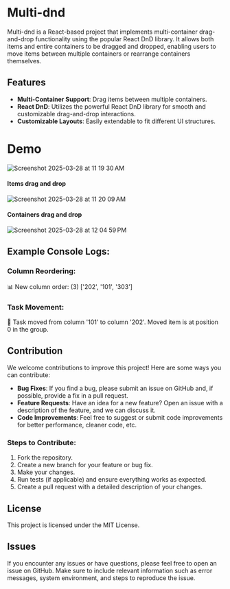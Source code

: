# Multi-dnd
Multi-dnd is a React-based project that implements multi-container drag-and-drop functionality using the popular React DnD library. It allows both items and entire containers to be dragged and dropped, enabling users to move items between multiple containers or rearrange containers themselves.

## Features

- **Multi-Container Support**: Drag items between multiple containers.
- **React DnD**: Utilizes the powerful React DnD library for smooth and customizable drag-and-drop interactions.
- **Customizable Layouts**: Easily extendable to fit different UI structures.

# Demo
![Screenshot 2025-03-28 at 11 19 30 AM](https://github.com/user-attachments/assets/d21eaf13-f3ec-4e55-afcf-594a801f6a68)
#### Items drag and drop
![Screenshot 2025-03-28 at 11 20 09 AM](https://github.com/user-attachments/assets/e42820ca-09de-4204-b309-d32e3a208f6e)
#### Containers drag and drop
![Screenshot 2025-03-28 at 12 04 59 PM](https://github.com/user-attachments/assets/3289899c-bdad-4e4b-842a-cab79c9a41d4)

## Example Console Logs:
### Column Reordering:
📊 New column order: (3) ['202', '101', '303']

### Task Movement:
🚀 Task moved from column '101' to column '202'. Moved item is at position 0 in the group.

## Contribution

We welcome contributions to improve this project! Here are some ways you can contribute:

- **Bug Fixes**: If you find a bug, please submit an issue on GitHub and, if possible, provide a fix in a pull request.
- **Feature Requests**: Have an idea for a new feature? Open an issue with a description of the feature, and we can discuss it.
- **Code Improvements**: Feel free to suggest or submit code improvements for better performance, cleaner code, etc.

### Steps to Contribute:
1. Fork the repository.
2. Create a new branch for your feature or bug fix.
3. Make your changes.
4. Run tests (if applicable) and ensure everything works as expected.
5. Create a pull request with a detailed description of your changes.

## License

This project is licensed under the MIT License.

## Issues

If you encounter any issues or have questions, please feel free to open an issue on GitHub. Make sure to include relevant information such as error messages, system environment, and steps to reproduce the issue.
